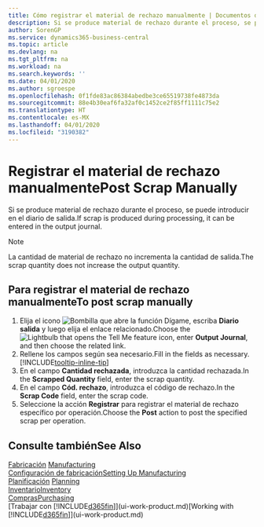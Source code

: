 ```yaml
---
title: Cómo registrar el material de rechazo manualmente | Documentos de Microsoft
description: Si se produce material de rechazo durante el proceso, se puede introducir en el diario de salida. Observe que la cantidad de material de rechazo no incrementa la cantidad de salida.
author: SorenGP
ms.service: dynamics365-business-central
ms.topic: article
ms.devlang: na
ms.tgt_pltfrm: na
ms.workload: na
ms.search.keywords: ''
ms.date: 04/01/2020
ms.author: sgroespe
ms.openlocfilehash: 0f1fde83ac86384abedbe3ce65519738fe4873da
ms.sourcegitcommit: 88e4b30eaf6fa32af0c1452ce2f85ff1111c75e2
ms.translationtype: HT
ms.contentlocale: es-MX
ms.lasthandoff: 04/01/2020
ms.locfileid: "3190382"
---
```

# <a name="post-scrap-manually"></a><span data-ttu-id="1b793-104">Registrar el material de rechazo manualmente</span><span class="sxs-lookup"><span data-stu-id="1b793-104">Post Scrap Manually</span></span>
<span data-ttu-id="1b793-105">Si se produce material de rechazo durante el proceso, se puede introducir en el diario de salida.</span><span class="sxs-lookup"><span data-stu-id="1b793-105">If scrap is produced during processing, it can be entered in the output journal.</span></span> 

> [!NOTE]
> <span data-ttu-id="1b793-106">La cantidad de material de rechazo no incrementa la cantidad de salida.</span><span class="sxs-lookup"><span data-stu-id="1b793-106">The scrap quantity does not increase the output quantity.</span></span>  

## <a name="to-post-scrap-manually"></a><span data-ttu-id="1b793-107">Para registrar el material de rechazo manualmente</span><span class="sxs-lookup"><span data-stu-id="1b793-107">To post scrap manually</span></span>  
1. <span data-ttu-id="1b793-108">Elija el icono ![Bombilla que abre la función Dígame](media/ui-search/search_small.png "Dígame qué desea hacer"), escriba **Diario salida** y luego elija el enlace relacionado.</span><span class="sxs-lookup"><span data-stu-id="1b793-108">Choose the ![Lightbulb that opens the Tell Me feature](media/ui-search/search_small.png "Tell me what you want to do") icon, enter **Output Journal**, and then choose the related link.</span></span>  
2. <span data-ttu-id="1b793-109">Rellene los campos según sea necesario.</span><span class="sxs-lookup"><span data-stu-id="1b793-109">Fill in the fields as necessary.</span></span> [!INCLUDE[tooltip-inline-tip](includes/tooltip-inline-tip_md.md)]  
3. <span data-ttu-id="1b793-110">En el campo **Cantidad rechazada**, introduzca la cantidad rechazada.</span><span class="sxs-lookup"><span data-stu-id="1b793-110">In the **Scrapped Quantity** field, enter the scrap quantity.</span></span>  
4. <span data-ttu-id="1b793-111">En el campo **Cód. rechazo**, introduzca el código de rechazo.</span><span class="sxs-lookup"><span data-stu-id="1b793-111">In the **Scrap Code** field, enter the scrap code.</span></span>  
5. <span data-ttu-id="1b793-112">Seleccione la acción **Registrar** para registrar el material de rechazo específico por operación.</span><span class="sxs-lookup"><span data-stu-id="1b793-112">Choose the **Post** action to post the specified scrap per operation.</span></span>  

## <a name="see-also"></a><span data-ttu-id="1b793-113">Consulte también</span><span class="sxs-lookup"><span data-stu-id="1b793-113">See Also</span></span>  
<span data-ttu-id="1b793-114">[Fabricación](production-manage-manufacturing.md)  </span><span class="sxs-lookup"><span data-stu-id="1b793-114">[Manufacturing](production-manage-manufacturing.md)  </span></span>  
[<span data-ttu-id="1b793-115">Configuración de fabricación</span><span class="sxs-lookup"><span data-stu-id="1b793-115">Setting Up Manufacturing</span></span>](production-configure-production-processes.md)  
<span data-ttu-id="1b793-116">[Planificación](production-planning.md)    </span><span class="sxs-lookup"><span data-stu-id="1b793-116">[Planning](production-planning.md)    </span></span>  
[<span data-ttu-id="1b793-117">Inventario</span><span class="sxs-lookup"><span data-stu-id="1b793-117">Inventory</span></span>](inventory-manage-inventory.md)  
[<span data-ttu-id="1b793-118">Compras</span><span class="sxs-lookup"><span data-stu-id="1b793-118">Purchasing</span></span>](purchasing-manage-purchasing.md)  
<span data-ttu-id="1b793-119">[Trabajar con [!INCLUDE[d365fin](includes/d365fin_md.md)]](ui-work-product.md)</span><span class="sxs-lookup"><span data-stu-id="1b793-119">[Working with [!INCLUDE[d365fin](includes/d365fin_md.md)]](ui-work-product.md)</span></span>

